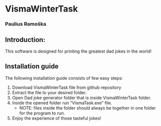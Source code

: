 # VismaWinterTask

### Paulius Ramoška

## Introduction:
 This software is designed for printing the greatest dad jokes in the world!
## Installation guide
The following installation guide consists of few easy steps: 
1.	Download VismaWinterTask file from github repository
2.	Extract the file to your desired folder.
3.	Open Dad joke generator folder that is inside VismaWinterTask folder.  
4.	Inside the opened folder run “VismaTask.exe” file. 
  	- NOTE: files inside the folder should always be together in one folder for the program to run.
5. Enjoy the experience of those tasteful jokes!

